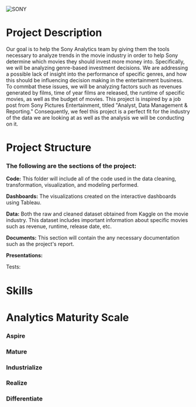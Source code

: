 ![SONY](https://github.com/LMU-MSBA/Sony-Analytics-Hub/assets/123483802/724104f0-31c1-4017-8348-8fbcbc5b132c)

# Project Description

Our goal is to help the Sony Analytics team by giving them the tools necessary to analyze trends in the movie industry in order to help Sony determine which movies they should invest more money into. Specifically, we will be analyzing genre-based investment decisions. We are addressing a possible lack of insight into the performance of specific genres, and how this should be influencing decision making in the entertainment business. To commbat these issues, we will be analyzing factors such as revenues generated by films, time of year films are released, the runtime of specific movies, as well as the budget of movies. This project is inspired by a job post from Sony Pictures Entertainment, titled "Analyst, Data Management & Reporting." Consequently, we feel this project is a perfect fit for the industry of the data we are looking at as well as the analysis we will be conducting on it.

# Project Structure
### The following are the sections of the project:
**Code:** This folder will include all of the code used in the data cleaning, transformation, visualization, and modeling performed.

**Dashboards:** The visualizations created on the interactive dashboards using Tableau.

**Data:** Both the raw and cleaned dataset obtained from Kaggle on the movie industry. This dataset includes important information about specific movies such as revenue, runtime, release date, etc. 

**Documents:** This section will contain the any necessary documentation such as the project's report.

**Presentations:**

Tests:

# Skills

# Analytics Maturity Scale
### Aspire
### Mature
### Industrialize
### Realize
### Differentiate

